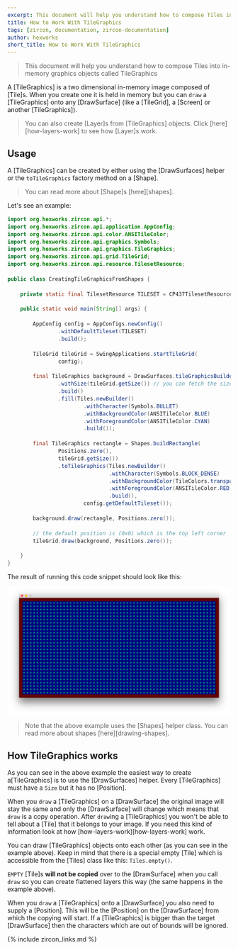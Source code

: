 ```yaml
---
excerpt: This document will help you understand how to compose Tiles into in-memory graphics objects.
title: How to Work With TileGraphics
tags: [zircon, documentation, zircon-documentation]
author: hexworks
short_title: How to Work With TileGraphics
---
```


> This document will help you understand how to compose Tiles into in-memory graphics objects called TileGraphics

A [TileGraphics] is a two dimensional in-memory image composed of [Tile]s. When you create one it is
held in memory but you can `draw` a [TileGraphics] onto any [DrawSurface] (like a [TileGrid], a [Screen] or another [TileGraphics]).

> You can also create [Layer]s from [TileGraphics] objects. Click [here][how-layers-work] to see how [Layer]s work.

## Usage

A [TileGraphics] can be created by either using the [DrawSurfaces] helper or the `toTileGraphics` factory method on a [Shape].

> You can read more about [Shape]s [here][shapes].

Let's see an example:

```java
import org.hexworks.zircon.api.*;
import org.hexworks.zircon.api.application.AppConfig;
import org.hexworks.zircon.api.color.ANSITileColor;
import org.hexworks.zircon.api.graphics.Symbols;
import org.hexworks.zircon.api.graphics.TileGraphics;
import org.hexworks.zircon.api.grid.TileGrid;
import org.hexworks.zircon.api.resource.TilesetResource;

public class CreatingTileGraphicsFromShapes {

    private static final TilesetResource TILESET = CP437TilesetResources.rexPaint16x16();

    public static void main(String[] args) {

        AppConfig config = AppConfigs.newConfig()
                .withDefaultTileset(TILESET)
                .build();

        TileGrid tileGrid = SwingApplications.startTileGrid(
                config);

        final TileGraphics background = DrawSurfaces.tileGraphicsBuilder()
                .withSize(tileGrid.getSize()) // you can fetch the size of a TileGrid like this
                .build()
                .fill(Tiles.newBuilder()
                        .withCharacter(Symbols.BULLET)
                        .withBackgroundColor(ANSITileColor.BLUE)
                        .withForegroundColor(ANSITileColor.CYAN)
                        .build());

        final TileGraphics rectangle = Shapes.buildRectangle(
                Positions.zero(),
                tileGrid.getSize())
                .toTileGraphics(Tiles.newBuilder()
                                .withCharacter(Symbols.BLOCK_DENSE)
                                .withBackgroundColor(TileColors.transparent())
                                .withForegroundColor(ANSITileColor.RED)
                                .build(),
                        config.getDefaultTileset());

        background.draw(rectangle, Positions.zero());

        // the default position is (0x0) which is the top left corner
        tileGrid.draw(background, Positions.zero());

    }
}
```

The result of running this code snippet should look like this:

![Creating Tile Graphics From Shapes](/assets/img/creating-a-tile-graphics-from-shapes.png)

> Note that the above example uses the [Shapes] helper class. You can read more about shapes [here][drawing-shapes].

## How TileGraphics works

As you can see in the above example the easiest way to create a[TileGraphics] is to use the [DrawSurfaces] helper.
Every [TileGraphics] must have a `Size` but it has no [Position].
 
When you `draw` a [TileGraphics] on a [DrawSurface] the original image will stay the same and only the [DrawSurface]
will change which means that `draw` is a copy operation. After `draw`ing a [TileGraphics] you won't be able to tell
about a [Tile] that it belongs to your image. If you need this kind of information look at how
[how-layers-work][how-layers-work] work.

You can draw [TileGraphics] objects onto each other (as you can see in the example above). Keep in mind that there is a special
empty [Tile] which is accessible from the [Tiles] class like this: `Tiles.empty()`.

`EMPTY` [Tile]s **will not be copied** over to the [DrawSurface] when you call `draw` so you can create
flattened layers this way (the same happens in the example above).

When you `draw` a [TileGraphics] onto a [DrawSurface] you also need to supply a [Position]. This will be the
[Position] on the [DrawSurface] from which the copying will start. If a [TileGraphics] is bigger than the target
[DrawSurface] then the characters which are out of bounds will be ignored.

{% include zircon_links.md %}
